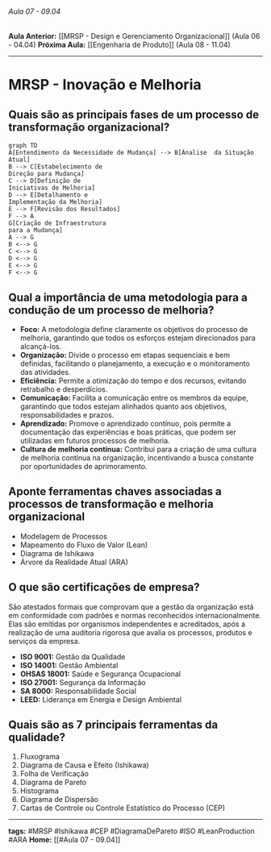  ###### Aula 07 - 09.04
**Aula Anterior:** [[MRSP - Design e Gerenciamento Organizacional]] (Aula 06 - 04.04)
**Próxima Aula:** [[Engenharia de Produto]] (Aula 08 - 11.04)

---
# MRSP - Inovação e Melhoria
## Quais são as principais fases de um processo de transformação organizacional?
```mermaid
graph TD
A[Entendimento da Necessidade de Mudança] --> B[Ánalise  da Situação Atual]
B --> C[Estabelecimento de 
Direção para Mudança]
C --> D[Definição de 
Iniciativas de Melhoria]
D --> E[Detalhamento e 
Implementação da Melhoria]
E --> F[Revisão dos Resultados]
F --> A
G[Criação de Infraestrutura 
para a Mudança]
A --> G
B <--> G
C <--> G
D <--> G
E <--> G
F <--> G
```

## Qual a importância de uma metodologia para a condução de um processo de melhoria?
- **Foco:** A metodologia define claramente os objetivos do processo de melhoria, garantindo que todos os esforços estejam direcionados para alcançá-los.
- **Organização:** Divide o processo em etapas sequenciais e bem definidas, facilitando o planejamento, a execução e o monitoramento das atividades.
- **Eficiência:** Permite a otimização do tempo e dos recursos, evitando retrabalho e desperdícios.
- **Comunicação:** Facilita a comunicação entre os membros da equipe, garantindo que todos estejam alinhados quanto aos objetivos, responsabilidades e prazos.
- **Aprendizado:** Promove o aprendizado contínuo, pois permite a documentação das experiências e boas práticas, que podem ser utilizadas em futuros processos de melhoria.
- **Cultura de melhoria contínua:** Contribui para a criação de uma cultura de melhoria contínua na organização, incentivando a busca constante por oportunidades de aprimoramento.

## Aponte ferramentas chaves associadas a processos de  transformação e melhoria organizacional
- Modelagem de Processos
- Mapeamento do Fluxo de Valor (Lean)
- Diagrama de Ishikawa
- Árvore da Realidade Atual (ARA)

## O que são certificações de empresa?
São atestados formais que comprovam que a gestão da organização está em conformidade com padrões e normas reconhecidos internacionalmente. Elas são emitidas por organismos independentes e acreditados, após a realização de uma auditoria rigorosa que avalia os processos, produtos e serviços da empresa.

- **ISO 9001:** Gestão da Qualidade
- **ISO 14001:** Gestão Ambiental
- **OHSAS 18001:** Saúde e Segurança Ocupacional
- **ISO 27001:** Segurança da Informação
- **SA 8000:** Responsabilidade Social
- **LEED:** Liderança em Energia e Design Ambiental

## Quais são as 7 principais ferramentas da qualidade?
1. Fluxograma
2. Diagrama de Causa e Efeito (Ishikawa)
3. Folha de Verificação
4. Diagrama de Pareto
5. Histograma
6. Diagrama de Dispersão
7. Cartas de Controle ou Controle Estatístico do Processo (CEP)

---
**tags:** #MRSP #Ishikawa #CEP #DiagramaDePareto #ISO #LeanProduction #ARA
**Home:** [[#Aula 07 - 09.04]]